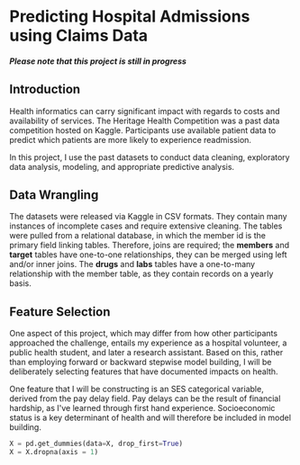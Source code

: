 # Predicting Hospital Admissions using Claims Data

#### *Please note that this project is still in progress*

## Introduction

Health informatics can carry significant impact with regards to costs and availability of services. The Heritage Health Competition was a past data competition hosted on Kaggle. Participants use available patient data to predict which patients are more likely to experience readmission. 

In this project, I use the past datasets to conduct data cleaning, exploratory data analysis, modeling, and appropriate predictive analysis.


## Data Wrangling 

The datasets were released via Kaggle in CSV formats. They contain many instances of incomplete cases and require extensive cleaning. The tables were pulled from a relational database, in which the member id is the primary field linking tables. Therefore, joins are required; the **members** and **target** tables have one-to-one relationships, they can be merged using left and/or inner joins. The **drugs** and **labs** tables have a one-to-many relationship with the member table, as they contain records on a yearly basis.


## Feature Selection

One aspect of this project, which may differ from how other participants approached the challenge, entails my experience as a hospital volunteer, a public health student, and later a research assistant. Based on this, rather than employing forward or backward stepwise model building, I will be deliberately selecting features that have documented impacts on health. 

One feature that I will be constructing is an SES categorical variable, derived from the pay delay field. Pay delays can be the result of financial hardship, as I've learned through first hand experience. Socioeconomic status is a key determinant of health and will therefore be included in model building.


```python
X = pd.get_dummies(data=X, drop_first=True)
X = X.dropna(axis = 1)
```
